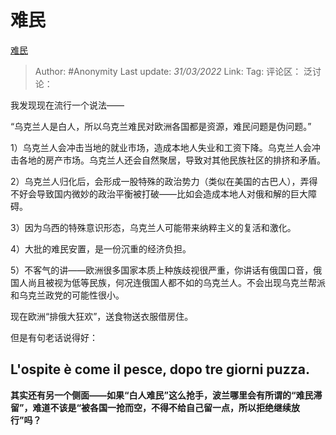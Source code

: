 # 难民
[难民](https://zhuanlan.zhihu.com/p/488587420)

> Author: #Anonymity
> Last update: *31/03/2022*
> Link:
> Tag:
> 评论区：
> 泛讨论：

我发现现在流行一个说法——

“乌克兰人是白人，所以乌克兰难民对欧洲各国都是资源，难民问题是伪问题。”

1）乌克兰人会冲击当地的就业市场，造成本地人失业和工资下降。乌克兰人会冲击各地的房产市场。乌克兰人还会自然聚居，导致对其他民族社区的排挤和矛盾。

2）乌克兰人归化后，会形成一股特殊的政治势力（类似在美国的古巴人），弄得不好会导致国内微妙的政治平衡被打破——比如会造成本地人对俄和解的巨大障碍。

3）因为乌西的特殊意识形态，乌克兰人可能带来纳粹主义的复活和激化。

4）大批的难民安置，是一份沉重的经济负担。

5）不客气的讲——欧洲很多国家本质上种族歧视很严重，你讲话有俄国口音，俄国人尚且被视为低等民族，何况连俄国人都不如的乌克兰人。不会出现乌克兰帮派和乌克兰政党的可能性很小。

现在欧洲“排俄大狂欢”，送食物送衣服借房住。

但是有句老话说得好：

## L'ospite è come il pesce, dopo tre giorni puzza.

**其实还有另一个侧面——如果“白人难民”这么抢手，波兰哪里会有所谓的“难民滞留”，难道不该是“被各国一抢而空，不得不给自己留一点，所以拒绝继续放行”吗？**
